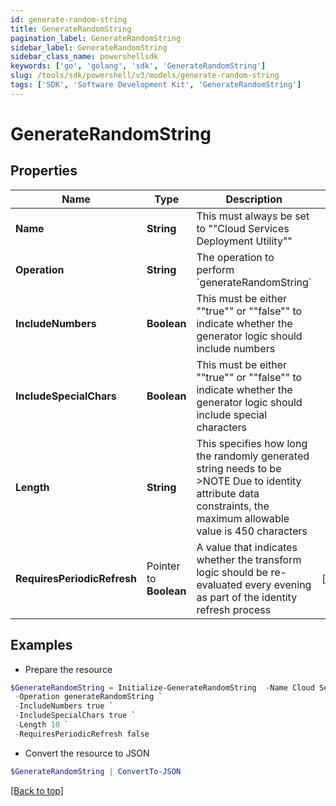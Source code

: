 ```yaml
---
id: generate-random-string
title: GenerateRandomString
pagination_label: GenerateRandomString
sidebar_label: GenerateRandomString
sidebar_class_name: powershellsdk
keywords: ['go', 'golang', 'sdk', 'GenerateRandomString'] 
slug: /tools/sdk/powershell/v3/models/generate-random-string
tags: ['SDK', 'Software Development Kit', 'GenerateRandomString']
---
```



# GenerateRandomString

## Properties

Name | Type | Description | Notes
------------ | ------------- | ------------- | -------------
**Name** |  **String** | This must always be set to &quot;&quot;Cloud Services Deployment Utility&quot;&quot; | 
**Operation** |  **String** | The operation to perform &#x60;generateRandomString&#x60; | 
**IncludeNumbers** |  **Boolean** | This must be either &quot;&quot;true&quot;&quot; or &quot;&quot;false&quot;&quot; to indicate whether the generator logic should include numbers | 
**IncludeSpecialChars** |  **Boolean** | This must be either &quot;&quot;true&quot;&quot; or &quot;&quot;false&quot;&quot; to indicate whether the generator logic should include special characters | 
**Length** |  **String** | This specifies how long the randomly generated string needs to be   &gt;NOTE Due to identity attribute data constraints, the maximum allowable value is 450 characters  | 
**RequiresPeriodicRefresh** |  Pointer to **Boolean** | A value that indicates whether the transform logic should be re-evaluated every evening as part of the identity refresh process | [optional] 

## Examples

- Prepare the resource
```powershell
$GenerateRandomString = Initialize-GenerateRandomString  -Name Cloud Services Deployment Utility `
 -Operation generateRandomString `
 -IncludeNumbers true `
 -IncludeSpecialChars true `
 -Length 10 `
 -RequiresPeriodicRefresh false
```

- Convert the resource to JSON
```powershell
$GenerateRandomString | ConvertTo-JSON
```


[[Back to top]](#) 

